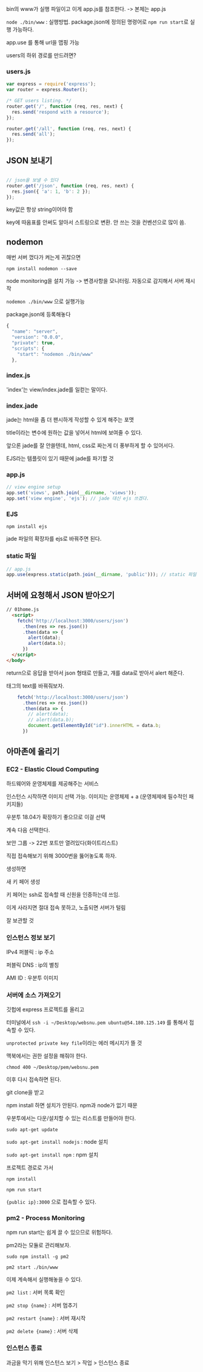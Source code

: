 bin의 www가 실행 파일이고 이게 app.js를 참조한다. -> 본체는 app.js

`node ./bin/www` : 실행방법. package.json에 정의된 명령어로 `npm run start`로 실행 가능하다.



app.use 를 통해 url을 맵핑 가능



users의 하위 경로를 만드려면?

### users.js

```js
var express = require('express');
var router = express.Router();

/* GET users listing. */
router.get('/', function (req, res, next) {
  res.send('respond with a resource');
});

router.get('/all', function (req, res, next) {
  res.send('all');
});
```



## JSON 보내기

```js

// json을 보낼 수 있다
router.get('/json', function (req, res, next) {
  res.json({ 'a': 1, 'b': 2 });
});

```

key값은 항상 string이어야 함

key에 따옴표를 안써도 알아서 스트링으로 변환. 안 쓰는 것을 컨벤션으로 많이 씀.



## nodemon

매번 서버 껐다가 켜는게 귀찮으면

`npm install nodemon --save`

node monitoring을 설치 가능 -> 변경사항을 모니터링. 자동으로 감지해서 서버 재시작



`nodemon ./bin/www` 으로 실행가능

package.json에 등록해놓다

```js
{
  "name": "server",
  "version": "0.0.0",
  "private": true,
  "scripts": {
    "start": "nodemon ./bin/www"
  },
```



### index.js

'index'는 view/index.jade를 일컫는 말이다.



### index.jade

jade는 html을 좀 더 팬시하게 작성할 수 있게 해주는 포맷

title이라는 변수에 원하는 값을 넣어서 html에 보여줄 수 있다.

앞으론 jade를 잘 안쓸텐데, html, css로 짜는게 더 풍부하게 할 수 있어서다.

EJS라는 템플릿이 있기 때문에 jade를 파기할 것



### app.js

```js
// view engine setup
app.set('views', path.join(__dirname, 'views'));
app.set('view engine', 'ejs'); // jade 대신 ejs 쓰겠다.
```



### EJS

`npm install ejs`

jade 파일의 확장자를 ejs로 바꿔주면 된다.



### static 파일

```js
// app.js
app.use(express.static(path.join(__dirname, 'public'))); // static 파일(css, js, 이미지)을 public에서 찾겠다
```





## 서버에 요청해서 JSON 받아오기

```html
// 01home.js
  <script>
    fetch('http://localhost:3000/users/json')
      .then(res => res.json())
      .then(data => {
        alert(data);
        alert(data.b);
      })
  </script>
</body>
```

return으로 응답을 받아서 json 형태로 만들고, 걔를 data로 받아서 alert 해준다.



태그의 text를 바꿔줘보자.

```js
    fetch('http://localhost:3000/users/json')
      .then(res => res.json())
      .then(data => {
        // alert(data);
        // alert(data.b);
        document.getElementById("id").innerHTML = data.b;
      })
```



## 아마존에 올리기

### EC2 - Elastic Cloud Computing

하드웨어와 운영체제를 제공해주는 서비스

인스턴스 시작하면 이미지 선택 가능. 이미지는 운영체제 + a (운영체제에 필수적인 패키지들)

우분투 18.04가 확장하기 좋으므로 이걸 선택

계속 다음 선택한다.



보안 그룹 -> 22번 포트만 열려있다(화이트리스트)

직접 접속해보기 위해 3000번을 뚫어놓도록 하자.



생성하면

새 키 페어 생성

키 페어는 ssh로 접속할 때 신원을 인증하는데 쓰임.

이게 사라지면 절대 접속 못하고, 노출되면 서버가 털림

잘 보관할 것



### 인스턴스 정보 보기

IPv4 퍼블릭 : ip 주소

퍼블릭 DNS : ip의 별칭

AMI ID : 우분투 이미지



### 서버에 소스 가져오기

깃헙에 express 프로젝트를 올리고

터미널에서 `ssh -i ~/Desktop/websnu.pem ubuntu@54.180.125.149` 를 통해서 접속할 수 있다.

`unprotected private key file`이라는 에러 메시지가 뜰 것

맥북에서는 권한 설정을 해줘야 한다.

`chmod 400 ~/Desktop/pem/websnu.pem`

이후 다시 접속하면 된다.



git clone을 받고

npm install 하면 설치가 안된다. npm과 node가 없기 때문



우분투에서는 다운/설치할 수 있는 리스트를 만들어야 한다.

`sudo apt-get update`

`sudo apt-get install nodejs` : node 설치

`sudo apt-get install npm` : npm 설치



프로젝트 경로로 가서

`npm install`

`npm run start`



`{public ip}:3000` 으로 접속할 수 있다.



### pm2 - Process Monitoring

npm run start는 쉽게 끌 수 있으므로 위험하다.

pm2라는 모듈로 관리해보자.

`sudo npm install -g pm2`



`pm2 start ./bin/www`

이제 계속해서 실행해놓을 수 있다.



`pm2 list` : 서버 목록 확인

`pm2 stop {name}` : 서버 멈추기

`pm2 restart {name}` : 서버 재시작

`pm2 delete {name}` : 서버 삭제



### 인스턴스 종료

과금을 막기 위해 인스턴스 보기 > 작업 > 인스턴스 종료































